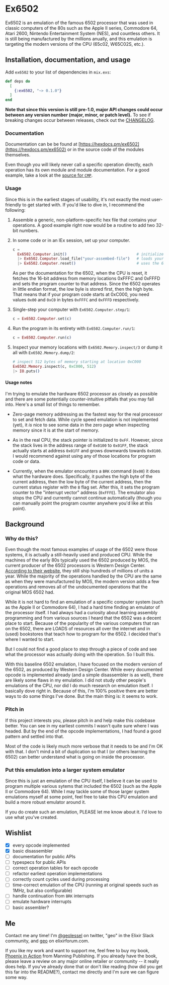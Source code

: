 # Ex6502

Ex6502 is an emulation of the famous 6502 processor that was used in classic
computers of the 80s such as the Apple II series, Commodore 64, Atari 2600,
Nintendo Entertainment System (NES), and countless others. It is still being
manufactured by the millions anually, and this emulation is targeting the modern
versions of the CPU (65c02, W65C02S, etc.).

## Installation, documentation, and usage

Add `ex6502` to your list of dependencies in `mix.exs`:

```elixir
def deps do
  [
    {:ex6502, "~> 0.1.0"}
  ]
end
```

**Note that since this version is still pre-1.0, major API changes could occur
between any version number (major, minor, or patch level).** To see if breaking
changes occur between releases, check out the [CHANGELOG](CHANGELOG.md).

### Documentation

Documentation can be be found at
[https://hexdocs.pm/ex6502](https://hexdocs.pm/ex6502) or in the source code of
the modules themselves.

Even though you will likely never call a specific operation directly, each
operation has its own module and module documentation. For a good example, take
a look at the [source for
`CMP`](https://github.com/geolessel/ex6502/blob/main/lib/ex6502/cpu/executor/cmp.ex).

### Usage

Since this is in the earliest stages of usability, it's not exactly the most
user-friendly to get started with. If you'd like to dive in, I recommend the
following:

1. Assemble a generic, non-platform-specific hex file that contains your
   operations. A good example right now would be a routine to add two 32-bit
   numbers.

2. In some code or in an IEx session, set up your computer.

   ```elixir
   c =
     Ex6502.Computer.init()                               # initializes a Computer
     |> Ex6502.Computer.load_file("your-assembed-file")   # loads your program code into memory
     |> Ex6502.Computer.reset()                           # uses the 6502's reset vector to load the program counter
   ```

   As per the documentation for the 6502, when the CPU is reset, it fetches the
   16-bit address from memory locations 0xFFFC and 0xFFFD and sets the program
   counter to that address. Since the 6502 operates in little endian format, the
   low byle is stored first, then the high byte. That means that if your program
   code starts at 0xC000, you need values `0x00` and `0xC0` in bytes `0xFFFC`
   and `0xFFFD` respectively.

3. Single-step your computer with `Ex6502.Computer.step/1`:

   ```elixir
   c = Ex6502.Computer.set(c)
   ```

4. Run the program in its entirety with `Ex6502.Computer.run/1`:

   ```elixir
   c = Ex6502.Computer.run(c)
   ```

5. Inspect your memory locations with `Ex6502.Memory.inspect/3` or dump it all
   with `Ex6502.Memory.dump/2`:

   ```elixir
   # inspect 512 bytes of memory starting at location 0xC000
   Ex6502.Memory.inspect(c, 0xC000, 512)
   |> IO.puts()
   ```

#### Usage notes

I'm trying to emulate the hardware 6502 processor as closely as possible and
there are some potentially counter-intuitive pitfalls that you may fall into.
Here's a small list of things to remember.

* Zero-page memory addressing as the fastest way for the real processor to set
  and fetch data. While cycle speed emulation is not implemented (yet), it _is_
  nice to see some data in the zero page when inspecting memory since it is at
  the start of memory.

* As in the real CPU, the stack pointer is initialized to `0xFF`. However, since
  the stack lives in the address range of `0x0100` to `0x01FF`, the stack
  actually starts at address `0x01FF` and grows downwards towards `0x0100`. I
  would recommend against using any of those locations for program code or data.

* Currently, when the emulator encounters a `BRK` command (`0x00`) it does what
  the hardware does. Specifically, it pushes the high byte of the current
  address, then the low byte of the current address, then the current status
  register with the `B` flag set. After this, it sets the program counter to the
  "interrupt vector" address (`0xFFFE`). The emulator also stops the CPU and
  currently cannot continue automatically (though you can manually point the
  program counter anywhere you'd like at this point).

## Background

### Why do this?

Even though the most famous examples of usage of the 6502 were those systems, it
is actually a still-heavily used and produced CPU. While the machines of the
early 80s typically used the 6502 produced by MOS, the current producer of the
6502 processors is Western Design Center. [According to their
website](https://www.westerndesigncenter.com/), they still ship hundreds of
millions of units a year. While the majority of the operations handled by the
CPU are the same as when they were manufactured by MOS, the modern version adds
a few operations and removes all of the undocumented operations that the
original MOS 6502 had.

While it is not hard to find an emulation of a specific computer system (such as
the Apple II or Commodore 64), I had a hard time finding an emulator of the
processor itself. I had always had a curiosity about learning assembly
programming and from various sources I heard that the 6502 was a decent place to
start. Because of the popularity of the various computers that ran on the 6502,
there are LOADS of resources all over the internet and in (used) bookstores that
teach how to program for the 6502. I decided that's where I wanted to start.

But I could not find a good place to step through a piece of code and see what
the processor was actually doing with the operation. So I built this.

With this baseline 6502 emulation, I have focused on the modern version of the
6502, as produced by Western Design Center. While every documented opcode is
implemented already (and a simple disassembler is as well), there are likely
some flaws in my emulation. I did not study other people's emulations of the
CPU, nor did I do much research on emulation itself. I basically dove right in.
Because of this, I'm 100% positive there are better ways to do some things I've
done. But the main thing is: it seems to work.

### Pitch in

If this project interests you, please pitch in and help make this codebase
better. You can see in my earliest commits I wasn't quite sure where I was
headed. But by the end of the opcode implementations, I had found a good pattern
and settled into that.

Most of the code is likely much more verbose that it needs to be and I'm OK with
that. I don't mind a bit of duplication so that I (or others learning the 6502)
can better understand what is going on inside the processor.

### Put this emulation into a larger system emulator

Since this is just an emulation of the CPU itself, I believe it can be used to
program multiple various sytems that included the 6502 (such as the Apple II or
Commodore 64). While I may tackle some of those larger system emulations myself
at some point, feel free to take this CPU emulation and build a more robust
emulator around it.

If you do create such an emulation, PLEASE let me know about it. I'd love to use
what you've created.

## Wishlist

* [x] every opcode implemented
* [x] basic disassembler
* [ ] documentation for public APIs
* [ ] typespecs for public APIs
* [ ] correct operation tables for each opcode
* [ ] refactor earliest operation implementations
* [ ] correctly count cycles used during processing
* [ ] time-correct emulation of the CPU (running at original speeds such as 1MHz, but also configurable)
* [ ] handle continuation from `BRK` interrupts
* [ ] emulate hardware interrupts
* [ ] basic assembler?

## Me

Contact me any time! I'm [@geolessel](https://twitter.com/geolessel) on twitter,
"geo" in the Elixir Slack community, and
[geo](https://elixirforum.com/u/geo/summary) on elixirforum.com.

If you like my work and want to support me, feel free to buy my book, [Phoenix
in Action](http://phoenixinaction.com) from Manning Publishing. If you already
have the book, please leave a review on any major online retailer or community
-- it really does help. If you've already done that or don't like reading (how
did you get this far into the README?), contact me directly and I'm sure we can
figure some way.
